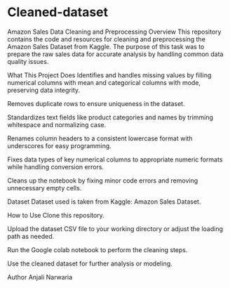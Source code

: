 # Cleaned-dataset
Amazon Sales Data Cleaning and Preprocessing
Overview
This repository contains the code and resources for cleaning and preprocessing the Amazon Sales Dataset from Kaggle. The purpose of this task was to prepare the raw sales data for accurate analysis by handling common data quality issues.

What This Project Does
Identifies and handles missing values by filling numerical columns with mean and categorical columns with mode, preserving data integrity.

Removes duplicate rows to ensure uniqueness in the dataset.

Standardizes text fields like product categories and names by trimming whitespace and normalizing case.

Renames column headers to a consistent lowercase format with underscores for easy programming.

Fixes data types of key numerical columns to appropriate numeric formats while handling conversion errors.

Cleans up the notebook by fixing minor code errors and removing unnecessary empty cells.

Dataset
Dataset used is taken from Kaggle: Amazon Sales Dataset.

How to Use
Clone this repository.

Upload the dataset CSV file to your working directory or adjust the loading path as needed.

Run the Google colab notebook to perform the cleaning steps.

Use the cleaned dataset for further analysis or modeling.

Author
Anjali Narwaria
